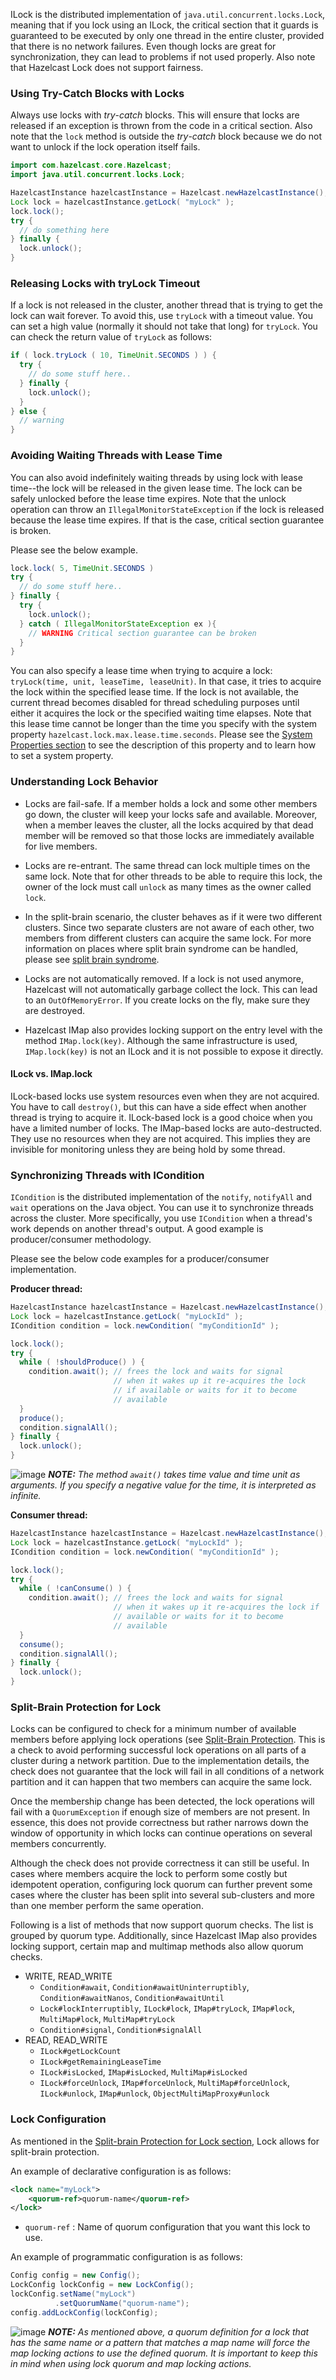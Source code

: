 
ILock is the distributed implementation of `java.util.concurrent.locks.Lock`, meaning that if you lock using an ILock, the critical
section that it guards is guaranteed to be executed by only one thread in the entire cluster, provided that there is no network failures. Even though locks are great for synchronization, they can lead to problems if not used properly. Also note that Hazelcast Lock does not support fairness.

### Using Try-Catch Blocks with Locks

Always use locks with *try*-*catch* blocks. This will ensure that locks are released if an exception is thrown from
the code in a critical section. Also note that the `lock` method is outside the *try*-*catch* block because we do not want to unlock
if the lock operation itself fails.

```java
import com.hazelcast.core.Hazelcast;
import java.util.concurrent.locks.Lock;

HazelcastInstance hazelcastInstance = Hazelcast.newHazelcastInstance();
Lock lock = hazelcastInstance.getLock( "myLock" );
lock.lock();
try {
  // do something here
} finally {
  lock.unlock();
}
```

### Releasing Locks with tryLock Timeout

If a lock is not released in the cluster, another thread that is trying to get the
lock can wait forever. To avoid this, use `tryLock` with a timeout value. You can
set a high value (normally it should not take that long) for `tryLock`. You can check the return value of `tryLock` as follows:

```java
if ( lock.tryLock ( 10, TimeUnit.SECONDS ) ) {
  try {  
    // do some stuff here..  
  } finally {  
    lock.unlock();  
  }   
} else {
  // warning
}
```

### Avoiding Waiting Threads with Lease Time

You can also avoid indefinitely waiting threads by using lock with lease time--the lock will be released in the given lease time. The lock can be safely unlocked before the lease time expires. Note that the unlock operation can
throw an `IllegalMonitorStateException` if the lock is released because the lease time expires. If that is the case, critical section guarantee is broken.

Please see the below example.

```java
lock.lock( 5, TimeUnit.SECONDS )
try {
  // do some stuff here..
} finally {
  try {
    lock.unlock();
  } catch ( IllegalMonitorStateException ex ){
    // WARNING Critical section guarantee can be broken
  }
}
```

You can also specify a lease time when trying to acquire a lock: `tryLock(time, unit, leaseTime, leaseUnit)`. In that case, it tries to acquire the lock within the specified lease time. If the lock is not available, the current thread becomes disabled for thread scheduling purposes until either it acquires the lock or the specified waiting time elapses. Note that this lease time cannot be longer than the time you specify with the system property `hazelcast.lock.max.lease.time.seconds`. Please see the [System Properties section](/25_System_Properties) to see the description of this property and to learn how to set a system property.



### Understanding Lock Behavior

- Locks are fail-safe. If a member holds a lock and some other members go down, the cluster will keep your locks safe and available.
Moreover, when a member leaves the cluster, all the locks acquired by that dead member will be removed so that those
locks are immediately available for live members.

- Locks are re-entrant. The same thread can lock multiple times on the same lock. Note that for other threads to be
 able to require this lock, the owner of the lock must call `unlock` as many times as the owner called `lock`.

- In the split-brain scenario, the cluster behaves as if it were two different clusters. Since two separate clusters are not aware of each other,
two members from different clusters can acquire the same lock.
For more information on places where split brain syndrome can be handled, please see [split brain syndrome](/2600_Network_Partitioning).

- Locks are not automatically removed. If a lock is not used anymore, Hazelcast will not automatically garbage collect the lock. 
This can lead to an `OutOfMemoryError`. If you create locks on the fly, make sure they are destroyed.

- Hazelcast IMap also provides locking support on the entry level with the method `IMap.lock(key)`. Although the same infrastructure 
is used, `IMap.lock(key)` is not an ILock and it is not possible to expose it directly.

#### ILock vs. IMap.lock

ILock-based locks use system resources even when they are not acquired. You have to call `destroy()`, but this can have a side effect when another thread is trying to acquire it. ILock-based lock is a good choice when you have a limited number of locks. The IMap-based locks are auto-destructed. They use no resources when they are not acquired. This implies they are invisible for monitoring unless they are being hold by some thread.

### Synchronizing Threads with ICondition

`ICondition` is the distributed implementation of the `notify`, `notifyAll` and `wait` operations on the Java object. You can use it to synchronize
threads across the cluster. More specifically, you use `ICondition` when a thread's work depends on another thread's output. A good example
is producer/consumer methodology. 

Please see the below code examples for a producer/consumer implementation.

**Producer thread:**

```java
HazelcastInstance hazelcastInstance = Hazelcast.newHazelcastInstance();
Lock lock = hazelcastInstance.getLock( "myLockId" );
ICondition condition = lock.newCondition( "myConditionId" );

lock.lock();
try {
  while ( !shouldProduce() ) {
    condition.await(); // frees the lock and waits for signal
                       // when it wakes up it re-acquires the lock
                       // if available or waits for it to become
                       // available
  }
  produce();
  condition.signalAll();
} finally {
  lock.unlock();
}
```

![image](../images/NoteSmall.jpg) ***NOTE:*** *The method `await()` takes time value and time unit as arguments. If you specify a negative value for the time, it is interpreted as infinite.*

**Consumer thread:**
       
```java       
HazelcastInstance hazelcastInstance = Hazelcast.newHazelcastInstance();
Lock lock = hazelcastInstance.getLock( "myLockId" );
ICondition condition = lock.newCondition( "myConditionId" );

lock.lock();
try {
  while ( !canConsume() ) {
    condition.await(); // frees the lock and waits for signal
                       // when it wakes up it re-acquires the lock if 
                       // available or waits for it to become
                       // available
  }
  consume();
  condition.signalAll();
} finally {
  lock.unlock();
}
```

### Split-Brain Protection for Lock

Locks can be configured to check for a minimum number of available members before applying lock operations (see [Split-Brain Protection](/2600_Network_Partitioning/200_Split-Brain_Protection.md). This is a check to avoid performing successful lock operations on all parts of a cluster during a network partition. Due to the implementation details, the check does not guarantee that the lock will fail in all conditions of a network partition and it can happen that two members can acquire the same lock.

Once the membership change has been detected, the lock operations will fail with a `QuorumException` if enough size of members are not present. In essence, this does not provide correctness but rather narrows down the window of opportunity in which locks can continue operations on several members concurrently.

Although the check does not provide correctness it can still be useful. In cases where members acquire the lock to perform some costly but idempotent operation, configuring lock quorum can further prevent some cases where the cluster has been split into several sub-clusters and more than one member perform the same operation.

Following is a list of methods that now support quorum checks. The list is grouped by quorum type. Additionally, since Hazelcast IMap also provides locking support, certain map and multimap methods also allow quorum checks.

- WRITE, READ_WRITE
    - `Condition#await`, `Condition#awaitUninterruptibly`, `Condition#awaitNanos`, `Condition#awaitUntil`
    - `Lock#lockInterruptibly`, `ILock#lock`, `IMap#tryLock`, `IMap#lock`, `MultiMap#lock`, `MultiMap#tryLock`
    - `Condition#signal`, `Condition#signalAll`
- READ, READ_WRITE
    - `ILock#getLockCount`
    - `ILock#getRemainingLeaseTime`
    - `ILock#isLocked`, `IMap#isLocked`, `MultiMap#isLocked`
    - `ILock#forceUnlock`, `IMap#forceUnlock`, `MultiMap#forceUnlock`, `ILock#unlock`, `IMap#unlock`, `ObjectMultiMapProxy#unlock`

### Lock Configuration

As mentioned in the [Split-brain Protection for Lock section](/06_Distributed_Data_Structures/00_Map/07_Locking_Maps.md), Lock allows for split-brain protection. 

An example of declarative configuration is as follows:

```xml
<lock name="myLock">
    <quorum-ref>quorum-name</quorum-ref>
</lock>
```

- `quorum-ref` : Name of quorum configuration that you want this lock to use.

An example of programmatic configuration is as follows:

```java
Config config = new Config();
LockConfig lockConfig = new LockConfig();
lockConfig.setName("myLock")
          .setQuorumName("quorum-name");
config.addLockConfig(lockConfig);
```

![image](../images/NoteSmall.jpg) ***NOTE:*** *As mentioned above, a quorum definition for a lock that has the same name or a pattern that matches a map name will force the map locking actions to use the defined quorum. It is important to keep this in mind when using lock quorum and map locking actions.*